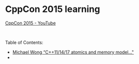 # CppCon 2015 learning

[CppCon 2015 - YouTube](https://www.youtube.com/playlist?list=PLHTh1InhhwT75gykhs7pqcR_uSiG601ohs)

&nbsp;   

Table of Contents:

- [Michael Wong “C++11/14/17 atomics and memory model..."](https://github.com/rsy56640/daily_learning/blob/master/Cpp_learning/CppCon/CppCon%202015/C%2B%2B11.14.17%20atomics%20and%20memory%20model.md)
- []()